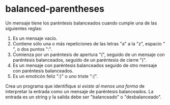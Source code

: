 # balanced-parentheses
Un mensaje tiene los paréntesis balanceados cuando cumple una de las siguientes reglas: 
1. Es un mensaje vacío.
2. Contiene sólo una o más repeticiones de las letras "a" a la "z", espacio " ", o dos puntos ":".
3. Comienza por un paréntesis de apertura "(", seguido de un mensaje con paréntesis balanceados, seguido de un paréntesis de cierre ")".
4. Es un mensaje con paréntesis balanceados seguido de otro mensaje con paréntesis balanceados.
5. Es un emoticón feliz ":)" o uno triste ":(".

Crea un programa que identifique *si existe al menos una forma* de interpretar la entrada como un mensaje de paréntesis balanceados. La entrada es un string y la salida debe ser "balanceado" o "desbalanceado".
